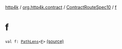 [http4k](../../index.md) / [org.http4k.contract](../index.md) / [ContractRouteSpec10](index.md) / [f](./f.md)

# f

`val f: `[`PathLens`](../../org.http4k.lens/-path-lens/index.md)`<`[`F`](-binder/index.md#F)`>` [(source)](https://github.com/http4k/http4k/blob/master/http4k-contract/src/main/kotlin/org/http4k/contract/routeSpec.kt#L218)